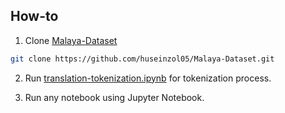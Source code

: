 ## How-to

1. Clone [Malaya-Dataset](https://github.com/huseinzol05/Malaya-Dataset)

```bash
git clone https://github.com/huseinzol05/Malaya-Dataset.git
```

2. Run [translation-tokenization.ipynb](translation-tokenization.ipynb) for tokenization process.

3. Run any notebook using Jupyter Notebook.
